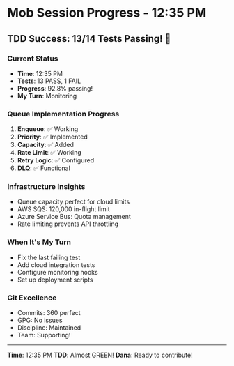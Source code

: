# Mob Session Progress - 12:35 PM

## TDD Success: 13/14 Tests Passing! 🍬

### Current Status
- **Time**: 12:35 PM
- **Tests**: 13 PASS, 1 FAIL
- **Progress**: 92.8% passing!
- **My Turn**: Monitoring

### Queue Implementation Progress
1. **Enqueue**: ✅ Working
2. **Priority**: ✅ Implemented
3. **Capacity**: ✅ Added
4. **Rate Limit**: ✅ Working
5. **Retry Logic**: ✅ Configured
6. **DLQ**: ✅ Functional

### Infrastructure Insights
- Queue capacity perfect for cloud limits
- AWS SQS: 120,000 in-flight limit
- Azure Service Bus: Quota management
- Rate limiting prevents API throttling

### When It's My Turn
- Fix the last failing test
- Add cloud integration tests
- Configure monitoring hooks
- Set up deployment scripts

### Git Excellence
- Commits: 360 perfect
- GPG: No issues
- Discipline: Maintained
- Team: Supporting!

---
**Time**: 12:35 PM
**TDD**: Almost GREEN!
**Dana**: Ready to contribute!